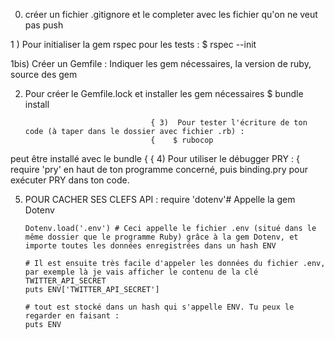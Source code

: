 
0) créer un fichier .gitignore et le completer avec les fichier qu'on ne veut pas push

1 ) Pour initialiser la gem rspec pour les tests :
        $ rspec --init

1bis) Créer un Gemfile :
    Indiquer les gem nécessaires, la version de ruby, source des gem

2)  Pour créer le Gemfile.lock et installer les gem nécessaires
        $ bundle install

                                    { 3)  Pour tester l'écriture de ton code (à taper dans le dossier avec fichier .rb) :
                                    {    $ rubocop
peut être installé avec le bundle   {
                                    { 4)  Pour utiliser le débugger PRY :
                                    {    require 'pry' en haut de ton programme concerné, puis binding.pry pour exécuter PRY dans ton code.

5)  POUR CACHER SES CLEFS API :
        require 'dotenv'# Appelle la gem Dotenv

        Dotenv.load('.env') # Ceci appelle le fichier .env (situé dans le même dossier que le programme Ruby) grâce à la gem Dotenv, et importe toutes les données enregistrées dans un hash ENV

        # Il est ensuite très facile d'appeler les données du fichier .env, par exemple là je vais afficher le contenu de la clé TWITTER_API_SECRET
        puts ENV['TWITTER_API_SECRET']

        # tout est stocké dans un hash qui s'appelle ENV. Tu peux le regarder en faisant :
        puts ENV
